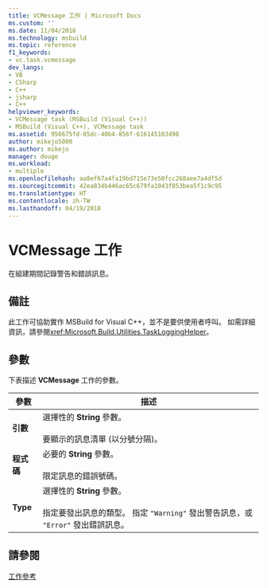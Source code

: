 ```yaml
---
title: VCMessage 工作 | Microsoft Docs
ms.custom: ''
ms.date: 11/04/2016
ms.technology: msbuild
ms.topic: reference
f1_keywords:
- vc.task.vcmessage
dev_langs:
- VB
- CSharp
- C++
- jsharp
- C++
helpviewer_keywords:
- VCMessage task (MSBuild (Visual C++))
- MSBuild (Visual C++), VCMessage task
ms.assetid: 956675fd-05dc-40b4-856f-616145103498
author: mikejo5000
ms.author: mikejo
manager: douge
ms.workload:
- multiple
ms.openlocfilehash: aa8ef67a4fa19bd715e73e50fcc268aee7a4df5d
ms.sourcegitcommit: 42ea834b446ac65c679fa1043f853bea5f1c9c95
ms.translationtype: HT
ms.contentlocale: zh-TW
ms.lasthandoff: 04/19/2018
---
```

# <a name="vcmessage-task"></a>VCMessage 工作
在組建期間記錄警告和錯誤訊息。  
  
## <a name="remarks"></a>備註  
 此工作可協助實作 MSBuild for Visual C++，並不是要供使用者呼叫。 如需詳細資訊，請參閱<xref:Microsoft.Build.Utilities.TaskLoggingHelper>。  
  
## <a name="parameters"></a>參數  
 下表描述 **VCMessage** 工作的參數。  
  
|參數|描述|  
|---------------|-----------------|  
|**引數**|選擇性的 **String** 參數。<br /><br /> 要顯示的訊息清單 (以分號分隔)。|  
|**程式碼**|必要的 **String** 參數。<br /><br /> 限定訊息的錯誤號碼。|  
|**Type**|選擇性的 **String** 參數。<br /><br /> 指定要發出訊息的類型。 指定 `"Warning"` 發出警告訊息，或 `"Error"` 發出錯誤訊息。|  
  
## <a name="see-also"></a>請參閱  
 [工作參考](../msbuild/msbuild-task-reference.md)
